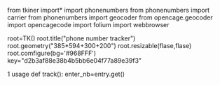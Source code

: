 from tkiner import*
import phonenumbers
from phonenumbers import carrier
from phonenumbers import geocoder
from opencage.geocoder import opencagecode
import folium
import webbrowser

root=TK()
root.title("phone number tracker")
root.geometry("385*594+300+200")
root.resizable(flase,flase)
root.comfigure(bg='#968FFF')
key="d2b3af88e38b4b5bb6e04f77a89e39f3"

1 usage
def track():
    enter_nb=entry.get()
    
